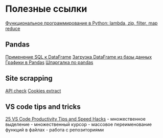 # Полезные ссылки
[Функциональное программирование в Python: lambda, zip, filter, map reduce](http://pythonicway.com/python-functinal-programming)

## Pandas
[Применение SQL к DataFrame](https://towardsdatascience.com/how-to-use-sql-in-pandas-62d8a0f6341)
[Загрузка DataFrame из базы данных](https://medium.com/analytics-vidhya/importing-data-from-a-mysql-database-into-pandas-data-frame-a06e392d27d7)
[Графики в Pandas](https://python-scripts.com/plot-with-pandas)
[Шпаргалка по pandas](https://habr.com/ru/company/ruvds/blog/494720/)

## Site scrapping
[API check](https://youtu.be/DqtlR0y0suo)
[Cookies extract](https://youtu.be/G7s0eGOaRPE)

## VS code tips and tricks
[25 VS Code Productivity Tips and Speed Hacks](https://youtu.be/ifTF3ags0XI)
    - множественное выделение
    - множественный курсор
    - массовое переименование функций в файлах
    - работа с репозиториями
